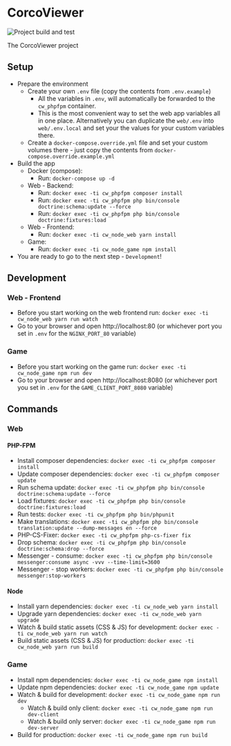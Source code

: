 # CorcoViewer

![Project build and test](https://github.com/bobalazek/corcoviewer/workflows/Project%20build%20and%20test/badge.svg)

The CorcoViewer project


## Setup

* Prepare the environment
  * Create your own `.env` file (copy the contents from `.env.example`)
    * All the variables in `.env`, will automatically be forwarded to the `cw_phpfpm` container.
    * This is the most convenient way to set the web app variables all in one place. Alternatively you can duplicate the `web/.env` into `web/.env.local` and set your the values for your custom variables there.
  * Create a `docker-compose.override.yml` file and set your custom volumes there - just copy the contents from `docker-compose.override.example.yml`
* Build the app
  * Docker (compose):
    * Run: `docker-compose up -d`
  * Web - Backend:
    * Run: `docker exec -ti cw_phpfpm composer install`
    * Run: `docker exec -ti cw_phpfpm php bin/console doctrine:schema:update --force`
    * Run: `docker exec -ti cw_phpfpm php bin/console doctrine:fixtures:load`
  * Web - Frontend:
    * Run: `docker exec -ti cw_node_web yarn install`
  * Game:
    * Run: `docker exec -ti cw_node_game npm install`
* You are ready to go to the next step - `Development`!


## Development

### Web - Frontend

* Before you start working on the web frontend run: `docker exec -ti cw_node_web yarn run watch`
* Go to your browser and open http://localhost:80 (or whichever port you set in `.env` for the `NGINX_PORT_80` variable)

### Game

* Before you start working on the game run: `docker exec -ti cw_node_game npm run dev`
* Go to your browser and open http://localhost:8080 (or whichever port you set in `.env` for the `GAME_CLIENT_PORT_8080` variable)


## Commands

### Web

#### PHP-FPM

* Install composer dependencies: `docker exec -ti cw_phpfpm composer install`
* Update composer dependencies: `docker exec -ti cw_phpfpm composer update`
* Run schema update: `docker exec -ti cw_phpfpm php bin/console doctrine:schema:update --force`
* Load fixtures: `docker exec -ti cw_phpfpm php bin/console doctrine:fixtures:load`
* Run tests: `docker exec -ti cw_phpfpm php bin/phpunit`
* Make translations: `docker exec -ti cw_phpfpm php bin/console translation:update --dump-messages en --force`
* PHP-CS-Fixer: `docker exec -ti cw_phpfpm php-cs-fixer fix`
* Drop schema: `docker exec -ti cw_phpfpm php bin/console doctrine:schema:drop --force`
* Messenger - consume: `docker exec -ti cw_phpfpm php bin/console messenger:consume async -vvv --time-limit=3600`
* Messenger - stop workers: `docker exec -ti cw_phpfpm php bin/console messenger:stop-workers`

#### Node

* Install yarn dependencies: `docker exec -ti cw_node_web yarn install`
* Upgrade yarn dependencies: `docker exec -ti cw_node_web yarn upgrade`
* Watch & build static assets (CSS & JS) for development: `docker exec -ti cw_node_web yarn run watch`
* Build static assets (CSS & JS) for production: `docker exec -ti cw_node_web yarn run build`

### Game

* Install npm dependencies: `docker exec -ti cw_node_game npm install`
* Update npm dependencies: `docker exec -ti cw_node_game npm update`
* Watch & build for development: `docker exec -ti cw_node_game npm run dev`
  * Watch & build only client: `docker exec -ti cw_node_game npm run dev-client`
  * Watch & build only server: `docker exec -ti cw_node_game npm run dev-server`
* Build for production: `docker exec -ti cw_node_game npm run build`
